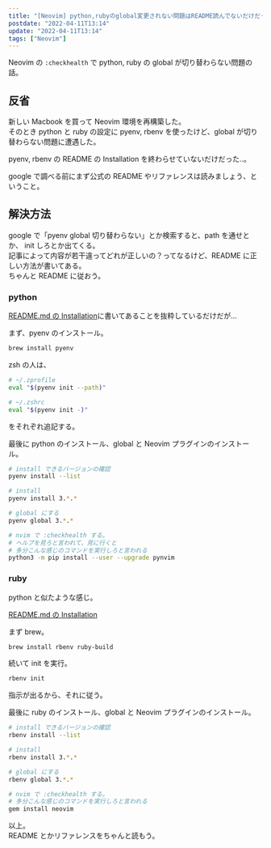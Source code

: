 ```yaml
---
title: "[Neovim] python,rubyのglobal変更されない問題はREADME読んでないだけだった件"
postdate: "2022-04-11T13:14"
update: "2022-04-11T13:14"
tags: ["Neovim"]
---
```


Neovim の `:checkhealth` で python, ruby の global が切り替わらない問題の話。

## 反省

新しい Macbook を買って Neovim 環境を再構築した。  
そのとき python と ruby の設定に pyenv, rbenv を使ったけど、global が切り替わらない問題に遭遇した。

pyenv, rbenv の README の Installation を終わらせていないだけだった..。

google で調べる前にまず公式の README やリファレンスは読みましょう、ということ。

## 解決方法

google で「pyenv global 切り替わらない」とか検索すると、path を通せとか、 init しろとか出てくる。  
記事によって内容が若干違ってどれが正しいの？ってなるけど、README に正しい方法が書いてある。  
ちゃんと README に従おう。

### python

[README.md の Installation](https://github.com/pyenv/pyenv/blob/master/README.md#installation)に書いてあることを抜粋しているだけだが...

まず、pyenv のインストール。

```sh
brew install pyenv
```

zsh の人は、

```zsh
# ~/.zprofile
eval "$(pyenv init --path)"
```

```zsh
# ~/.zshrc
eval "$(pyenv init -)"
```

をそれぞれ追記する。

最後に python のインストール、global と Neovim プラグインのインストール。

```sh
# install できるバージョンの確認
pyenv install --list

# install
pyenv install 3.*.*

# global にする
pyenv global 3.*.*

# nvim で :checkhealth する。
# ヘルプを見ろと言われて、見に行くと
# 多分こんな感じのコマンドを実行しろと言われる
python3 -m pip install --user --upgrade pynvim
```

### ruby

python と似たような感じ。

[README.md の Installation](https://github.com/rbenv/rbenv/blob/master/README.md#installation)

まず brew。

```sh
brew install rbenv ruby-build
```

続いて init を実行。

```sh
rbenv init
```

指示が出るから、それに従う。

最後に ruby のインストール、global と Neovim プラグインのインストール。

```sh
# install できるバージョンの確認
rbenv install --list

# install
rbenv install 3.*.*

# global にする
rbenv global 3.*.*

# nvim で :checkhealth する。
# 多分こんな感じのコマンドを実行しろと言われる
gem install neovim
```

以上。  
README とかリファレンスをちゃんと読もう。
